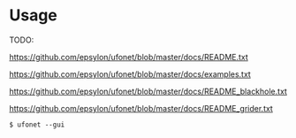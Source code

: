 # Usage

TODO: 

https://github.com/epsylon/ufonet/blob/master/docs/README.txt

https://github.com/epsylon/ufonet/blob/master/docs/examples.txt

https://github.com/epsylon/ufonet/blob/master/docs/README_blackhole.txt

https://github.com/epsylon/ufonet/blob/master/docs/README_grider.txt

```
$ ufonet --gui
```